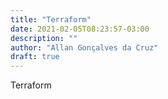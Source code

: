 ```yaml
---
title: "Terraform"
date: 2021-02-05T08:23:57-03:00
description: ""
author: "Allan Gonçalves da Cruz"
draft: true
---
```


Terraform